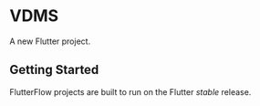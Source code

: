 # VDMS

A new Flutter project.

## Getting Started

FlutterFlow projects are built to run on the Flutter _stable_ release.
